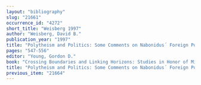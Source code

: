 ```yaml
---
layout: "bibliography"
slug: "21661"
occurrence_id: "4272"
short_title: "Weisberg 1997"
author: "Weisberg, David B."
publication_year: "1997"
title: "Polytheism and Politics: Some Comments on Nabonidus´ Foreign Policy"
pages: "547-556"
editor: "Young, Gordon D."
book: "Crossing Boundaries and Linking Horizons: Studies in Honor of Michael C. Astour, Fs.Astour (Bethesda)"
title: "Polytheism and Politics: Some Comments on Nabonidus´ Foreign Policy"
previous_item: "21664"
---
```

